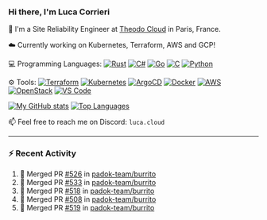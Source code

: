 ### Hi there, I'm Luca Corrieri

👋 I'm a Site Reliability Engineer at [Theodo Cloud](https://cloud.theodo.com/) in Paris, France.

☁️ Currently working on Kubernetes, Terraform, AWS and GCP!

💻 Programming Languages:
[![Rust](https://img.shields.io/badge/Rust-c14566?style=flat-square&logo=rust&logoColor=white)](#)
[![C#](https://img.shields.io/badge/C%23-1e9e25.svg?style=flat-square&logo=c%20sharp&logoColor=white)](#)
[![Go](https://img.shields.io/badge/Go-007d9c?style=flat-square&logo=go&logoColor=white)](#)
[![C](https://img.shields.io/badge/C-2570ae.svg?style=flat-square&logo=c&logoColor=white)](#)
[![Python](https://img.shields.io/badge/Python-3b78a7.svg?style=flat-square&logo=python&logoColor=white)](#)

⚙️ Tools:
[![Terraform](https://img.shields.io/badge/Terraform-7B42BC?style=flat-square&logo=terraform&logoColor=white)](#)
[![Kubernetes](https://img.shields.io/badge/Kubernetes-326CE5?style=flat-square&logo=kubernetes&logoColor=white)](#)
[![ArgoCD](https://img.shields.io/badge/ArgoCD-009485?style=flat-square&logo=argo&logoColor=white)](#)
[![Docker](https://img.shields.io/badge/Docker-2496ED?style=flat-square&logo=docker&logoColor=white)](#)
[![AWS](https://img.shields.io/badge/AWS-232F3E?style=flat-square&logo=amazonaws&logoColor=white)](#)
[![OpenStack](https://img.shields.io/badge/OpenStack-ED1944?style=flat-square&logo=openstack&logoColor=white)](#)
[![VS Code](https://img.shields.io/badge/VS%20Code-007ACC?style=flat-square&logo=visualstudiocode&logoColor=white)](#)

[![My GitHub stats](https://github-readme-stats.vercel.app/api?username=corrieriluca&hide_rank=true&count_private=true&include_all_commits=true&show_icons=true&theme=github_dark)](#)
[![Top Languages](https://github-readme-stats.vercel.app/api/top-langs/?username=corrieriluca&layout=compact&theme=github_dark)](#)

📫 Feel free to reach me on Discord: `luca.cloud`

---

### :zap: Recent Activity

<!--START_SECTION:activity-->
1. 🎉 Merged PR [#526](https://github.com/padok-team/burrito/pull/526) in [padok-team/burrito](https://github.com/padok-team/burrito)
2. 🎉 Merged PR [#533](https://github.com/padok-team/burrito/pull/533) in [padok-team/burrito](https://github.com/padok-team/burrito)
3. 🎉 Merged PR [#518](https://github.com/padok-team/burrito/pull/518) in [padok-team/burrito](https://github.com/padok-team/burrito)
4. 🎉 Merged PR [#508](https://github.com/padok-team/burrito/pull/508) in [padok-team/burrito](https://github.com/padok-team/burrito)
5. 🎉 Merged PR [#519](https://github.com/padok-team/burrito/pull/519) in [padok-team/burrito](https://github.com/padok-team/burrito)
<!--END_SECTION:activity-->
